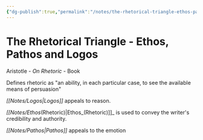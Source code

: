 ```yaml
---
{"dg-publish":true,"permalink":"/notes/the-rhetorical-triangle-ethos-pathos-and-logos/"}
---
```



# The Rhetorical Triangle - Ethos, Pathos and Logos

Aristotle - _On Rhetoric_ - Book

Defines rhetoric as "an ability, in each particular case, to see the available means of persuasion"

_[[Notes/Logos\|Logos]]_ appeals to reason. 

_[[Notes/Ethos_(Rhetoric)\|Ethos_(Rhetoric)]]_ is used to convey the writer's credibility and authority.

_[[Notes/Pathos\|Pathos]]_ appeals to the emotion

